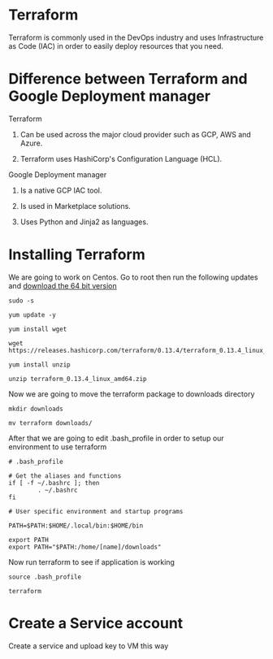 # Terraform

Terraform is commonly used in the DevOps industry and uses Infrastructure as Code (IAC) in order to easily deploy resources that you need.

# Difference between Terraform and Google Deployment manager

Terraform

1. Can be used across the major cloud provider such as GCP, AWS and Azure.

2. Terraform uses HashiCorp's Configuration Language (HCL).

Google Deployment manager

1. Is a native GCP IAC tool.

2. Is used in Marketplace solutions.

3. Uses Python and Jinja2 as languages.


# Installing Terraform

We are going to work on Centos. Go to root then run the following updates and [download the 64 bit version](https://www.terraform.io/downloads.html)

    sudo -s

    yum update -y
    
    yum install wget
    
    wget https://releases.hashicorp.com/terraform/0.13.4/terraform_0.13.4_linux_amd64.zip
    
    yum install unzip
    
    unzip terraform_0.13.4_linux_amd64.zip
    
Now we are going to move the terraform package to downloads directory

    mkdir downloads
    
    mv terraform downloads/
    
After that we are going to edit .bash_profile in order to setup our environment to use terraform

    # .bash_profile

    # Get the aliases and functions
    if [ -f ~/.bashrc ]; then
            . ~/.bashrc
    fi

    # User specific environment and startup programs

    PATH=$PATH:$HOME/.local/bin:$HOME/bin

    export PATH
    export PATH="$PATH:/home/[name]/downloads"
   
Now run terraform to see if application is working

    source .bash_profile
    
    terraform
    
# Create a Service account

Create a service and upload key to VM this way


    
    
    
    

    
    
    
    
    
